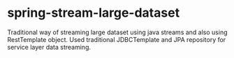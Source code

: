 # spring-stream-large-dataset
Traditional way of streaming large dataset using java streams and also using RestTemplate object. 
Used traditional JDBCTemplate and JPA repository for service layer data streaming.
